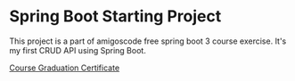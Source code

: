 # Spring Boot Starting Project
This project is a part of amigoscode free spring boot 3 course exercise. 
It's my first CRUD API using Spring Boot.

[Course Graduation Certificate](https://github.com/erayserter/first-spring-boot/files/12887200/certificate-of-completion-for-getting-started-with-spring-boot.pdf)
